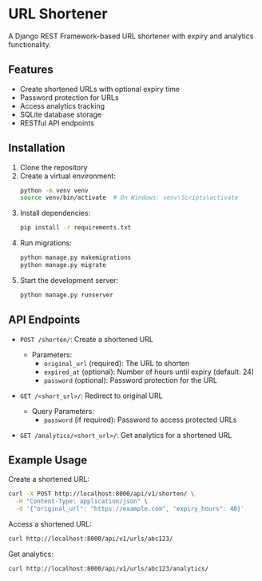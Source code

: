 # URL Shortener
A Django REST Framework-based URL shortener with expiry and analytics functionality.

## Features

- Create shortened URLs with optional expiry time
- Password protection for URLs
- Access analytics tracking
- SQLite database storage
- RESTful API endpoints

## Installation

1. Clone the repository
2. Create a virtual environment:
   ```bash
   python -m venv venv
   source venv/bin/activate  # On Windows: venv\Scripts\activate
   ```
3. Install dependencies:
   ```bash
   pip install -r requirements.txt
   ```
4. Run migrations:
   ```bash
   python manage.py makemigrations
   python manage.py migrate
   ```
5. Start the development server:
   ```bash
   python manage.py runserver
   ```

## API Endpoints

- `POST /shorten/`: Create a shortened URL
  - Parameters:
    - `original_url` (required): The URL to shorten
    - `expired_at` (optional): Number of hours until expiry (default: 24)
    - `password` (optional): Password protection for the URL

- `GET /<short_url>/`: Redirect to original URL
  - Query Parameters:
    - `password` (if required): Password to access protected URLs

- `GET /analytics/<short_url>/`: Get analytics for a shortened URL

## Example Usage

Create a shortened URL:
```bash
curl -X POST http://localhost:8000/api/v1/shorten/ \
  -H "Content-Type: application/json" \
  -d '{"original_url": "https://example.com", "expiry_hours": 48}'
```

Access a shortened URL:
```bash
curl http://localhost:8000/api/v1/urls/abc123/
```

Get analytics:
```bash
curl http://localhost:8000/api/v1/urls/abc123/analytics/
```
